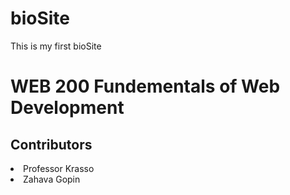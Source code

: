 # bioSite
This is my first bioSite
<h1> WEB 200 Fundementals of Web Development </h1>
<h2> Contributors</h2>
<li>
Professor Krasso
</li>
<li>
Zahava Gopin
</li>
